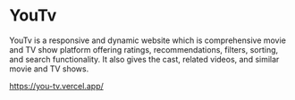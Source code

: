 # YouTv
YouTv is a responsive and dynamic website which is comprehensive movie and TV show platform offering ratings, recommendations, filters, sorting, and search functionality. It also gives the cast, related videos, and similar movie and TV shows.

https://you-tv.vercel.app/
